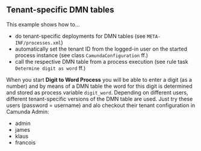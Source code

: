 ## Tenant-specific DMN tables

This example shows how to...

* do tenant-specific deployments for DMN tables (see `META-INF/processes.xml`)
* automatically set the tenant ID from the logged-in user on the started process instance (see class `CamundaConfiguration` ff.)
* call the respective DMN table from a process execution (see rule task `Determine digit as word` ff.)

When you start **Digit to Word Process** you will be able to enter a digit (as a number) and by means of a DMN
table the word for this digit is determined and stored as process variable `digit_word`. Depending on different users, 
different tenant-specific versions of the DMN table are used. Just try these users (password = username) and alo checkout their
tenant configuration in Camunda Admin:

* admin
* james
* klaus
* francois
